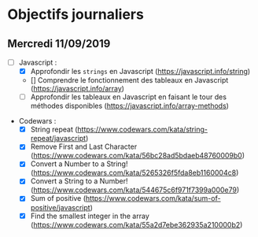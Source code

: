 # Objectifs journaliers

## Mercredi 11/09/2019

- [ ] Javascript :
  - [x] Approfondir les `strings` en Javascript (https://javascript.info/string)
  - [] Comprendre le fonctionnement des tableaux en Javascript (https://javascript.info/array)
  - [ ] Approfondir les tableaux en Javascript en faisant le tour des méthodes disponibles (https://javascript.info/array-methods)

* Codewars :
  - [x] String repeat (https://www.codewars.com/kata/string-repeat/javascript)
  - [x] Remove First and Last Character (https://www.codewars.com/kata/56bc28ad5bdaeb48760009b0)
  - [x] Convert a Number to a String! (https://www.codewars.com/kata/5265326f5fda8eb1160004c8)
  - [x] Convert a String to a Number! (https://www.codewars.com/kata/544675c6f971f7399a000e79)
  - [x] Sum of positive (https://www.codewars.com/kata/sum-of-positive/javascript)
  - [x] Find the smallest integer in the array (https://www.codewars.com/kata/55a2d7ebe362935a210000b2)
